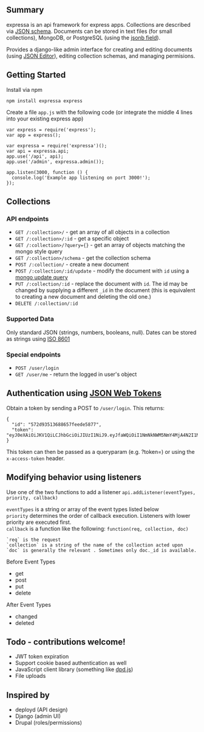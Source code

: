 ## Summary

expressa is an api framework for express apps. Collections are described via [JSON schema](http://json-schema.org). Documents can be stored in text files (for small collections), MongoDB, or PostgreSQL (using the [jsonb field](http://www.postgresql.org/docs/9.4/static/datatype-json.html)).

Provides a django-like admin interface for creating and editing documents (using [JSON Editor](https://github.com/jdorn/json-editor)), editing collection schemas, and managing permisions.

## Getting Started

Install via npm

    npm install expressa express

Create a file `app.js` with the following code (or integrate the middle 4 lines into your existing express app)

    var express = require('express');
    var app = express();

    var expressa = require('expressa')();
    var api = expressa.api;
    app.use('/api', api);
    app.use('/admin', expressa.admin());

    app.listen(3000, function () {
      console.log('Example app listening on port 3000!');
    });

## Collections

### API endpoints

* `GET /:collection>/` - get an array of all objects in a collection
* `GET /:collection>/:id` - get a specific object
* `GET /:collection>/?query={}` - get an array of objects matching the mongo style query
* `GET /:collection>/schema` - get the collection schema
* `POST /:collection/` - create a new document
* `POST /:collection/:id/update` - modify the document with `id` using a [mongo update query](https://docs.mongodb.com/manual/reference/method/db.collection.update/#update-parameter)
* `PUT /:collection/:id` - replace the document with `id`. The id may be changed by supplying a different `_id` in the document (this is equivalent to creating a new document and deleting the old one.)
* `DELETE /:collection/:id`

### Supported Data

Only standard JSON (strings, numbers, booleans, null). Dates can be stored as strings using [ISO 8601](https://en.wikipedia.org/wiki/ISO_8601)

### Special endpoints

* `POST /user/login`
* `GET /user/me` - return the logged in user's object


## Authentication using [JSON Web Tokens](https://jwt.io/)

Obtain a token by sending a POST to `/user/login`. This returns:
```
{
  "id": "572d93513688657feede5877",
  "token": "eyJ0eXAiOiJKV1QiLCJhbGciOiJIUzI1NiJ9.eyJfaWQiOiI1NmNkNWM5NmY4MjA4N2I1MDQ0OTM3YjEiLCJ1bml2ZXJzaXR5IjoiQllVIiwiZnV._ijngdgwLU9AJnAjbySUgEFsR8hJCSw8PhH1AnyBHuM"
}
```
This token can then be passed as a queryparam (e.g. ?token=) or using the `x-access-token` header.

## Modifying behavior using listeners
Use one of the two functions to add a listener
`api.addListener(eventTypes, priority, callback)`

`eventTypes` is a string or array of the event types listed below  
`priority` determines the order of callback execution. Listeners with lower priority are executed first.  
`callback` is a function like the following: `function(req, collection, doc)` 

    `req` is the request
    `collection` is a string of the name of the collection acted upon
    `doc` is generally the relevant . Sometimes only doc._id is available.

Before Event Types

* get
* post
* put
* delete

After Event Types

* changed
* deleted

## Todo - contributions welcome!
* JWT token expiration
* Support cookie based authentication as well
* JavaScript client library (something like [dpd.js](http://docs.deployd.com/docs/collections/reference/dpd-js.html))
* File uploads

## Inspired by

* deployd (API design)
* Django (admin UI)
* Drupal (roles/permissions)